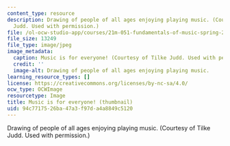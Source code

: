 ```yaml
---
content_type: resource
description: Drawing of people of all ages enjoying playing music. (Courtesy of Tilke
  Judd. Used with permission.)
file: /ol-ocw-studio-app/courses/21m-051-fundamentals-of-music-spring-2007/94c7717526ba47a3f97da4a8849c5120_21m-051s07-th.jpg
file_size: 13249
file_type: image/jpeg
image_metadata:
  caption: Music is for everyone! (Courtesy of Tilke Judd. Used with permission.)
  credit: ''
  image-alt: Drawing of people of all ages enjoying playing music.
learning_resource_types: []
license: https://creativecommons.org/licenses/by-nc-sa/4.0/
ocw_type: OCWImage
resourcetype: Image
title: Music is for everyone! (thumbnail)
uid: 94c77175-26ba-47a3-f97d-a4a8849c5120
---
```

Drawing of people of all ages enjoying playing music. (Courtesy of Tilke Judd. Used with permission.)